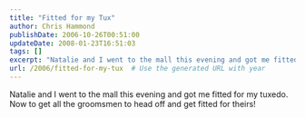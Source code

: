 ```yaml
---
title: "Fitted for my Tux"
author: Chris Hammond
publishDate: 2006-10-26T00:51:00
updateDate: 2008-01-23T16:51:03
tags: []
excerpt: "Natalie and I went to the mall this evening and got me fitted for my tuxedo. Now to get all the groomsmen to head off and get fitted for..."
url: /2006/fitted-for-my-tux  # Use the generated URL with year
---
```

Natalie and I went to the mall this evening and got me fitted for my tuxedo. Now to get all the groomsmen to head off and get fitted for theirs!
